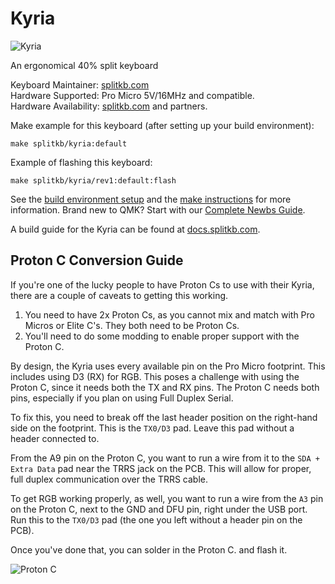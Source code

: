 # Kyria

![Kyria](https://cdn.shopify.com/s/files/1/0227/9171/6941/products/PlateCase_f1870016-98b8-43a9-8aed-3eaf073b367b_900x.jpg?v=1568934600)

An ergonomical 40% split keyboard

Keyboard Maintainer: [splitkb.com](https://github.com/splitkb)  
Hardware Supported: Pro Micro 5V/16MHz and compatible.  
Hardware Availability: [splitkb.com](https://splitkb.com) and partners.

Make example for this keyboard (after setting up your build environment):

    make splitkb/kyria:default

Example of flashing this keyboard:

    make splitkb/kyria/rev1:default:flash

See the [build environment setup](https://docs.qmk.fm/#/getting_started_build_tools) and the [make instructions](https://docs.qmk.fm/#/getting_started_make_guide) for more information. Brand new to QMK? Start with our [Complete Newbs Guide](https://docs.qmk.fm/#/newbs).

A build guide for the Kyria can be found at [docs.splitkb.com](https://docs.splitkb.com/hc/en-us/articles/360010552059-Kyria-Build-Guide-Introduction).

## Proton C Conversion Guide

If you're one of the lucky people to have Proton Cs to use with their Kyria, there are a couple of caveats to getting this working.

1. You need to have 2x Proton Cs, as you cannot mix and match with Pro Micros or Elite C's.  They both need to be Proton Cs.
2. You'll need to do some modding to enable proper support with the Proton C.

By design, the Kyria uses every available pin on the Pro Micro footprint.  This includes using D3 (RX) for RGB.  This poses a challenge with using the Proton C, since it needs both the TX and RX pins. The Proton C needs both pins, especially if you plan on using Full Duplex Serial. 

To fix this, you need to break off the last header position on the right-hand side on the footprint. This is the `TX0/D3` pad. Leave this pad without a header connected to.

From the A9 pin on the Proton C, you want to run a wire from it to the `SDA + Extra Data` pad near the TRRS jack on the PCB. This will allow for proper, full duplex communication over the TRRS cable. 

To get RGB working properly, as well, you want to run a wire from the `A3` pin on the Proton C, next to the GND and DFU pin, right under the USB port.  Run this to the `TX0/D3` pad (the one you left without a header pin on the PCB).

Once you've done that, you can solder in the Proton C. and flash it.

![Proton C](https://i.imgur.com/nICqWLo.jpg)

